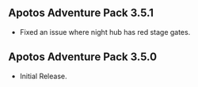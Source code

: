 ## Apotos Adventure Pack 3.5.1

- Fixed an issue where night hub has red stage gates.




## Apotos Adventure Pack 3.5.0

- Initial Release.




